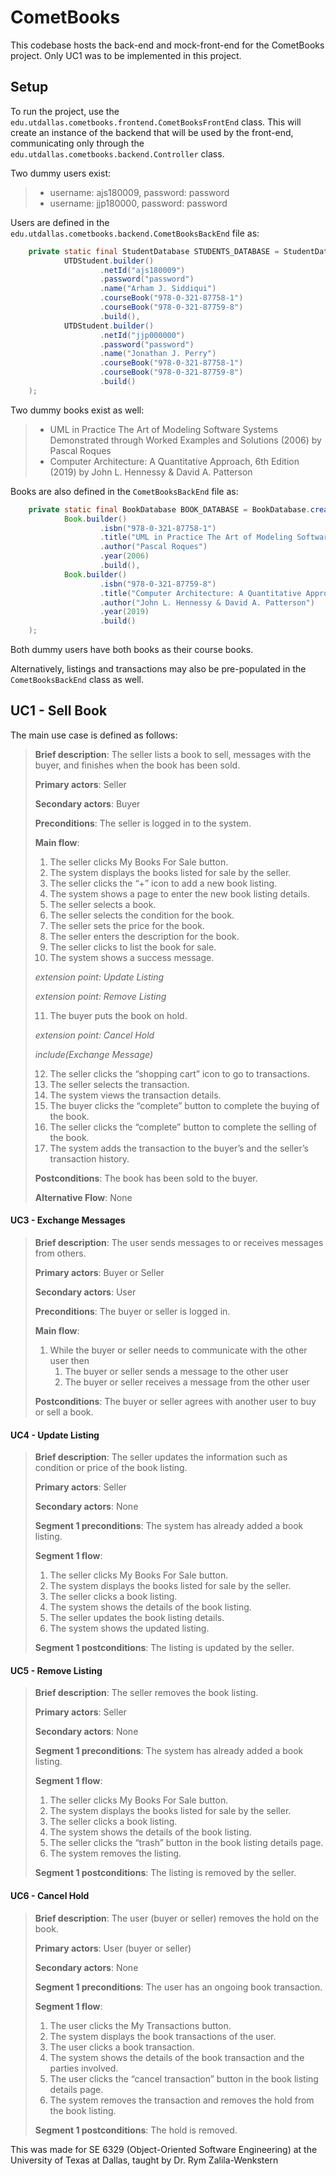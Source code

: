 # CometBooks

This codebase hosts the back-end and mock-front-end for the CometBooks project. Only UC1 was to be implemented in this 
project. 

## Setup
To run the project, use the `edu.utdallas.cometbooks.frontend.CometBooksFrontEnd` class. This will
create an instance of the backend that will be used by the front-end, communicating only through the 
`edu.utdallas.cometbooks.backend.Controller` class.

Two dummy users exist:
> - username: ajs180009, password: password
> - username: jjp180000, password: password

Users are defined in the `edu.utdallas.cometbooks.backend.CometBooksBackEnd` file as:
```java
    private static final StudentDatabase STUDENTS_DATABASE = StudentDatabase.createWith(
            UTDStudent.builder()
                    .netId("ajs180009")
                    .password("password")
                    .name("Arham J. Siddiqui")
                    .courseBook("978-0-321-87758-1")
                    .courseBook("978-0-321-87759-8")
                    .build(),
            UTDStudent.builder()
                    .netId("jjp000000")
                    .password("password")
                    .name("Jonathan J. Perry")
                    .courseBook("978-0-321-87758-1")
                    .courseBook("978-0-321-87759-8")
                    .build()
    );
```

Two dummy books exist as well:
> - UML in Practice The Art of Modeling Software Systems Demonstrated through Worked Examples and Solutions (2006) by Pascal Roques 
> - Computer Architecture: A Quantitative Approach, 6th Edition (2019) by John L. Hennessy & David A. Patterson 

Books are also defined in the `CometBooksBackEnd` file as:
```java
    private static final BookDatabase BOOK_DATABASE = BookDatabase.createWith(
            Book.builder()
                    .isbn("978-0-321-87758-1")
                    .title("UML in Practice The Art of Modeling Software Systems Demonstrated through Worked Examples and Solutions")
                    .author("Pascal Roques")
                    .year(2006)
                    .build(),
            Book.builder()
                    .isbn("978-0-321-87759-8")
                    .title("Computer Architecture: A Quantitative Approach, 6th Edition")
                    .author("John L. Hennessy & David A. Patterson")
                    .year(2019)
                    .build()
    );
```

Both dummy users have both books as their course books.

Alternatively, listings and transactions may also be pre-populated in the `CometBooksBackEnd` class as well.

## UC1 - Sell Book

The main use case is defined as follows:

> **Brief description**: The seller lists a book to sell, messages with the buyer, and finishes when the book has been sold.
> 
> **Primary actors**: Seller
> 
> **Secondary actors**: Buyer
> 
> **Preconditions**: The seller is logged in to the system.
> 
> **Main flow**:
> 1. The seller clicks My Books For Sale button. 
> 2. The system displays the books listed for sale by the seller. 
> 3. The seller clicks the “+” icon to add a new book listing. 
> 4. The system shows a page to enter the new book listing details. 
> 5. The seller selects a book. 
> 6. The seller selects the condition for the book. 
> 7. The seller sets the price for the book. 
> 8. The seller enters the description for the book. 
> 9. The seller clicks to list the book for sale. 
> 10. The system shows a success message. 
>
> *extension point: Update Listing*
> 
> *extension point: Remove Listing*
> 
> 11. The buyer puts the book on hold. 
> 
> *extension point: Cancel Hold*
> 
> *include(Exchange Message)*
> 
> 12. The seller clicks the “shopping cart” icon to go to transactions. 
> 13. The seller selects the transaction. 
> 14. The system views the transaction details. 
> 15. The buyer clicks the “complete” button to complete the buying of the book. 
> 16. The seller clicks the “complete” button to complete the selling of the book. 
> 17. The system adds the transaction to the buyer’s and the seller’s transaction history. 
> 
> **Postconditions**: The book has been sold to the buyer. 
> 
> **Alternative Flow**: None

#### UC3 - Exchange Messages

> **Brief description**: The user sends messages to or receives messages from others.
>
> **Primary actors**: Buyer or Seller
>
> **Secondary actors**: User
>
> **Preconditions**: The buyer or seller is logged in.
>
> **Main flow**:
> 1. While the buyer or seller needs to communicate with the other user then 
>    1. The buyer or seller sends a message to the other user 
>    2. The buyer or seller receives a message from the other user
>
> **Postconditions**: The buyer or seller agrees with another user to buy or sell a book.

#### UC4 - Update Listing

> **Brief description**: The seller updates the information such as condition or price of the book listing.
>
> **Primary actors**: Seller
>
> **Secondary actors**: None
>
> **Segment 1 preconditions**: The system has already added a book listing.
>
> **Segment 1 flow**:
> 1. The seller clicks My Books For Sale button. 
> 2. The system displays the books listed for sale by the seller. 
> 3. The seller clicks a book listing. 
> 4. The system shows the details of the book listing. 
> 5. The seller updates the book listing details. 
> 6. The system shows the updated listing.
>
> **Segment 1 postconditions**: The listing is updated by the seller.

#### UC5 - Remove Listing

> **Brief description**: The seller removes the book listing.
>
> **Primary actors**: Seller
>
> **Secondary actors**: None
>
> **Segment 1 preconditions**: The system has already added a book listing.
>
> **Segment 1 flow**:
> 1. The seller clicks My Books For Sale button. 
> 2. The system displays the books listed for sale by the seller. 
> 3. The seller clicks a book listing. 
> 4. The system shows the details of the book listing. 
> 5. The seller clicks the “trash” button in the book listing details page. 
> 6. The system removes the listing.
>
> **Segment 1 postconditions**: The listing is removed by the seller.

#### UC6 - Cancel Hold

> **Brief description**: The user (buyer or seller) removes the hold on the book.
>
> **Primary actors**: User (buyer or seller)
>
> **Secondary actors**: None
>
> **Segment 1 preconditions**: The user has an ongoing book transaction.
>
> **Segment 1 flow**:
> 1. The user clicks the My Transactions button. 
> 2. The system displays the book transactions of the user. 
> 3. The user clicks a book transaction. 
> 4. The system shows the details of the book transaction and the parties involved. 
> 5. The user clicks the “cancel transaction” button in the book listing details page. 
> 6. The system removes the transaction and removes the hold from the book listing.
>
> **Segment 1 postconditions**: The hold is removed.

This was made for SE 6329 (Object-Oriented Software Engineering) at the University of Texas at Dallas, taught by Dr. Rym Zalila-Wenkstern